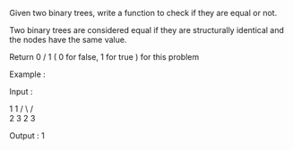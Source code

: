 Given two binary trees, write a function to check if they are equal or not.

Two binary trees are considered equal if they are structurally identical and the nodes have the same value.

Return  0 / 1  ( 0 for false, 1 for true ) for this problem

Example :

Input : 

   1       1
  / \     / \
 2   3   2   3

Output : 
  1 
